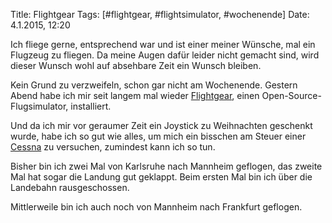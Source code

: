 Title: Flightgear
Tags: [#flightgear, #flightsimulator, #wochenende]
Date: 4.1.2015, 12:20

Ich fliege gerne, entsprechend war und ist einer meiner Wünsche, mal ein Flugzeug zu fliegen. Da meine Augen dafür leider nicht gemacht sind, wird dieser Wunsch wohl auf absehbare Zeit ein Wunsch bleiben.

Kein Grund zu verzweifeln, schon gar nicht am Wochenende. Gestern Abend habe ich mir seit langem mal wieder [Flightgear](http://de.wikipedia.org/wiki/FlightGear), einen Open-Source-Flugsimulator, installiert.

Und da ich mir vor geraumer Zeit ein Joystick zu Weihnachten geschenkt wurde, habe ich so gut wie alles, um mich ein bisschen am Steuer einer [Cessna](http://de.wikipedia.org/wiki/Cessna_172) zu versuchen, zumindest kann ich so tun.

Bisher bin ich zwei Mal von Karlsruhe nach Mannheim geflogen, das zweite Mal hat sogar die Landung gut geklappt. Beim ersten Mal bin ich über die Landebahn rausgeschossen.

Mittlerweile bin ich auch noch von Mannheim nach Frankfurt geflogen.
